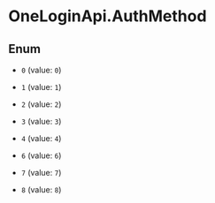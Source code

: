 # OneLoginApi.AuthMethod

## Enum


* `0` (value: `0`)

* `1` (value: `1`)

* `2` (value: `2`)

* `3` (value: `3`)

* `4` (value: `4`)

* `6` (value: `6`)

* `7` (value: `7`)

* `8` (value: `8`)



